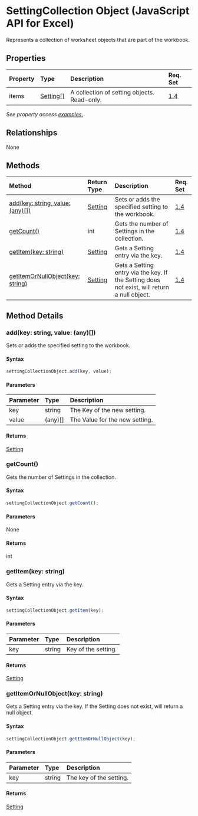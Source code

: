# SettingCollection Object (JavaScript API for Excel)

Represents a collection of worksheet objects that are part of the workbook.

## Properties

| Property	   | Type	|Description| Req. Set|
|:---------------|:--------|:----------|:----|
|items|[Setting[]](setting.md)|A collection of setting objects. Read-only.|[1.4](../requirement-sets/excel-api-requirement-sets.md)|

_See property access [examples.](#property-access-examples)_

## Relationships
None


## Methods

| Method		   | Return Type	|Description| Req. Set|
|:---------------|:--------|:----------|:----|
|[add(key: string, value: (any)[])](#addkey-string-value-any)|[Setting](setting.md)|Sets or adds the specified setting to the workbook.|[1.4](../requirement-sets/excel-api-requirement-sets.md)|
|[getCount()](#getcount)|int|Gets the number of Settings in the collection.|[1.4](../requirement-sets/excel-api-requirement-sets.md)|
|[getItem(key: string)](#getitemkey-string)|[Setting](setting.md)|Gets a Setting entry via the key.|[1.4](../requirement-sets/excel-api-requirement-sets.md)|
|[getItemOrNullObject(key: string)](#getitemornullobjectkey-string)|[Setting](setting.md)|Gets a Setting entry via the key. If the Setting does not exist, will return a null object.|[1.4](../requirement-sets/excel-api-requirement-sets.md)|

## Method Details


### add(key: string, value: (any)[])
Sets or adds the specified setting to the workbook.

#### Syntax
```js
settingCollectionObject.add(key, value);
```

#### Parameters
| Parameter	   | Type	|Description|
|:---------------|:--------|:----------|
|key|string|The Key of the new setting.|
|value|(any)[]|The Value for the new setting.|

#### Returns
[Setting](setting.md)

### getCount()
Gets the number of Settings in the collection.

#### Syntax
```js
settingCollectionObject.getCount();
```

#### Parameters
None

#### Returns
int

### getItem(key: string)
Gets a Setting entry via the key.

#### Syntax
```js
settingCollectionObject.getItem(key);
```

#### Parameters
| Parameter	   | Type	|Description|
|:---------------|:--------|:----------|
|key|string|Key of the setting.|

#### Returns
[Setting](setting.md)

### getItemOrNullObject(key: string)
Gets a Setting entry via the key. If the Setting does not exist, will return a null object.

#### Syntax
```js
settingCollectionObject.getItemOrNullObject(key);
```

#### Parameters
| Parameter	   | Type	|Description|
|:---------------|:--------|:----------|
|key|string|The key of the setting.|

#### Returns
[Setting](setting.md)
